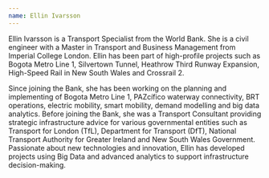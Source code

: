 ```yaml
---
name: Ellin Ivarsson
---
```


Ellin Ivarsson is a Transport Specialist from the World Bank. She is a civil engineer with a Master in Transport and Business Management from Imperial College London. Ellin has been part of high-profile projects such as Bogota Metro Line 1, Silvertown Tunnel, Heathrow Third Runway Expansion, High-Speed Rail in New South Wales and Crossrail 2.

Since joining the Bank, she has been working on the planning and implementing of Bogota Metro Line 1, PAZcífico waterway connectivity, BRT operations, electric mobility, smart mobility, demand modelling and big data analytics. Before joining the Bank, she was a Transport Consultant providing strategic infrastructure advice for various governmental entities such as Transport for London (TfL), Department for Transport (DfT), National Transport Authority for Greater Ireland and New South Wales Government. Passionate about new technologies and innovation, Ellin has developed projects using Big Data and advanced analytics to support infrastructure decision-making.